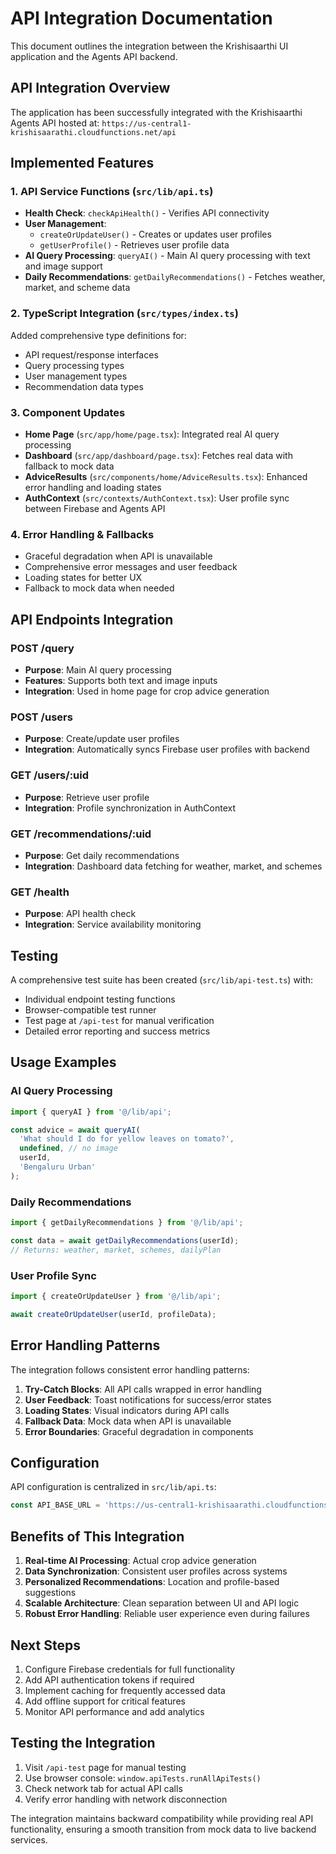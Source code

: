 # API Integration Documentation

This document outlines the integration between the Krishisaarthi UI application and the Agents API backend.

## API Integration Overview

The application has been successfully integrated with the Krishisaarthi Agents API hosted at:
`https://us-central1-krishisaarathi.cloudfunctions.net/api`

## Implemented Features

### 1. API Service Functions (`src/lib/api.ts`)

- **Health Check**: `checkApiHealth()` - Verifies API connectivity
- **User Management**: 
  - `createOrUpdateUser()` - Creates or updates user profiles
  - `getUserProfile()` - Retrieves user profile data
- **AI Query Processing**: `queryAI()` - Main AI query processing with text and image support
- **Daily Recommendations**: `getDailyRecommendations()` - Fetches weather, market, and scheme data

### 2. TypeScript Integration (`src/types/index.ts`)

Added comprehensive type definitions for:
- API request/response interfaces
- Query processing types
- User management types
- Recommendation data types

### 3. Component Updates

- **Home Page** (`src/app/home/page.tsx`): Integrated real AI query processing
- **Dashboard** (`src/app/dashboard/page.tsx`): Fetches real data with fallback to mock data
- **AdviceResults** (`src/components/home/AdviceResults.tsx`): Enhanced error handling and loading states
- **AuthContext** (`src/contexts/AuthContext.tsx`): User profile sync between Firebase and Agents API

### 4. Error Handling & Fallbacks

- Graceful degradation when API is unavailable
- Comprehensive error messages and user feedback
- Loading states for better UX
- Fallback to mock data when needed

## API Endpoints Integration

### POST /query
- **Purpose**: Main AI query processing
- **Features**: Supports both text and image inputs
- **Integration**: Used in home page for crop advice generation

### POST /users
- **Purpose**: Create/update user profiles
- **Integration**: Automatically syncs Firebase user profiles with backend

### GET /users/:uid
- **Purpose**: Retrieve user profile
- **Integration**: Profile synchronization in AuthContext

### GET /recommendations/:uid
- **Purpose**: Get daily recommendations
- **Integration**: Dashboard data fetching for weather, market, and schemes

### GET /health
- **Purpose**: API health check
- **Integration**: Service availability monitoring

## Testing

A comprehensive test suite has been created (`src/lib/api-test.ts`) with:

- Individual endpoint testing functions
- Browser-compatible test runner
- Test page at `/api-test` for manual verification
- Detailed error reporting and success metrics

## Usage Examples

### AI Query Processing
```typescript
import { queryAI } from '@/lib/api';

const advice = await queryAI(
  'What should I do for yellow leaves on tomato?',
  undefined, // no image
  userId,
  'Bengaluru Urban'
);
```

### Daily Recommendations
```typescript
import { getDailyRecommendations } from '@/lib/api';

const data = await getDailyRecommendations(userId);
// Returns: weather, market, schemes, dailyPlan
```

### User Profile Sync
```typescript
import { createOrUpdateUser } from '@/lib/api';

await createOrUpdateUser(userId, profileData);
```

## Error Handling Patterns

The integration follows consistent error handling patterns:

1. **Try-Catch Blocks**: All API calls wrapped in error handling
2. **User Feedback**: Toast notifications for success/error states
3. **Loading States**: Visual indicators during API calls
4. **Fallback Data**: Mock data when API is unavailable
5. **Error Boundaries**: Graceful degradation in components

## Configuration

API configuration is centralized in `src/lib/api.ts`:

```typescript
const API_BASE_URL = 'https://us-central1-krishisaarathi.cloudfunctions.net/api';
```

## Benefits of This Integration

1. **Real-time AI Processing**: Actual crop advice generation
2. **Data Synchronization**: Consistent user profiles across systems
3. **Personalized Recommendations**: Location and profile-based suggestions
4. **Scalable Architecture**: Clean separation between UI and API logic
5. **Robust Error Handling**: Reliable user experience even during failures

## Next Steps

1. Configure Firebase credentials for full functionality
2. Add API authentication tokens if required
3. Implement caching for frequently accessed data
4. Add offline support for critical features
5. Monitor API performance and add analytics

## Testing the Integration

1. Visit `/api-test` page for manual testing
2. Use browser console: `window.apiTests.runAllApiTests()`
3. Check network tab for actual API calls
4. Verify error handling with network disconnection

The integration maintains backward compatibility while providing real API functionality, ensuring a smooth transition from mock data to live backend services.